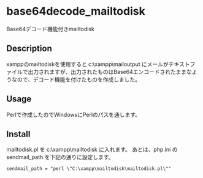 # base64decode_mailtodisk
Base64デコード機能付きmailtodisk

## Description
xamppのmailtodiskを使用すると c:\xampp\mailoutput にメールがテキストファイルで出力されますが、出力されたものはBase64エンコードされたままなようなので、デコード機能を付けたものを作成しました。

## Usage
Perlで作成したのでWindowsにPerlのパスを通します。

## Install
mailtodisk.pl を c:\xampp\mailtodisk に入れます。
あとは、php.ini の sendmail_path を下記の通りに設定します。

`sendmail_path = "perl \"C:\xampp\mailtodisk\mailtodisk.pl\""`

